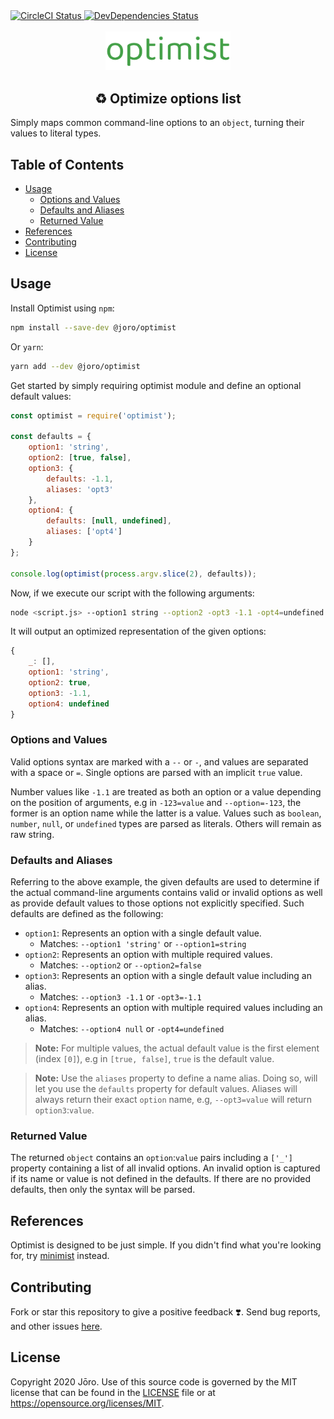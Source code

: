<div>
    <a href="https://circleci.com/gh/AmatsuyuKun/Optimist">
        <img src="https://circleci.com/gh/AmatsuyuKun/Optimist.svg?style=shield" alt="CircleCI Status"/>
    </a>
    <a href="https://david-dm.org/AmatsuyuKun/Optimist?type=dev">
        <img src="https://david-dm.org/AmatsuyuKun/Optimist/dev-status.svg" alt="DevDependencies Status"/>
    </a>
</div>

<br>

<div align="center">
    <img src="media/optimist.png" alt="Optimist" width="200px"/>
</div>

<h2 align="center">♻️ Optimize options list</h2>

Simply maps common command-line options to an `object`, turning their values to literal types.

## Table of Contents

- [Usage](#usage)
    - [Options and Values](#options-and-values)
    - [Defaults and Aliases](#defaults-and-aliases)
    - [Returned Value](#returned-value)
- [References](#references)
- [Contributing](#contributing)
- [License](#license)

## Usage

Install Optimist using `npm`:

```bash
npm install --save-dev @joro/optimist
```

Or `yarn`:

```bash
yarn add --dev @joro/optimist
```

Get started by simply requiring optimist module and define an optional default values:

```javascript
const optimist = require('optimist');

const defaults = {
    option1: 'string',
    option2: [true, false],
    option3: {
        defaults: -1.1,
        aliases: 'opt3'
    },
    option4: {
        defaults: [null, undefined],
        aliases: ['opt4']
    }
};

console.log(optimist(process.argv.slice(2), defaults));
```

Now, if we execute our script with the following arguments:

```bash
node <script.js> --option1 string --option2 -opt3 -1.1 -opt4=undefined
```

It will output an optimized representation of the given options:

```javascript
{
    _: [],
    option1: 'string',
    option2: true,
    option3: -1.1,
    option4: undefined
}
```

### Options and Values

Valid options syntax are marked with a `--` or `-`, and values are separated with a space or `=`. Single options are parsed with an implicit `true` value.

Number values like `-1.1` are treated as both an option or a value depending on the position of arguments, e.g in `-123=value` and `--option=-123`, the former is an option name while the latter is a value. Values such as `boolean`, `number`, `null`, or `undefined` types are parsed as literals. Others will remain as raw string.

### Defaults and Aliases

Referring to the above example, the given defaults are used to determine if the actual command-line arguments contains valid or invalid options as well as provide default values to those options not explicitly specified. Such defaults are defined as the following:

- `option1`: Represents an option with a single default value.
    - Matches: `--option1 'string'` or `--option1=string`
- `option2`: Represents an option with multiple required values.
    - Matches: `--option2` or `--option2=false`
- `option3`: Represents an option with a single default value including an alias.
    - Matches: `--option3 -1.1` or `-opt3=-1.1`
- `option4`: Represents an option with multiple required values including an alias.
    - Matches: `--option4 null` or `-opt4=undefined`

> **Note:** For multiple values, the actual default value is the first element (index `[0]`), e.g in `[true, false]`, `true` is the default value.

> **Note:** Use the `aliases` property to define a name alias. Doing so, will let you use the `defaults` property for default values. Aliases will always return their exact `option` name, e.g, `--opt3=value` will return `option3`:`value`.

### Returned Value

The returned `object` contains an `option`:`value` pairs including a `['_']` property containing a list of all invalid options. An invalid option is captured if its name or value is not defined in the defaults. If there are no provided defaults, then only the syntax will be parsed.

## References

Optimist is designed to be just simple. If you didn't find what you're looking for, try [minimist](https://www.npmjs.com/package/minimist) instead.

## Contributing

Fork or star this repository to give a positive feedback :heavy_heart_exclamation:. Send bug reports, and other issues [here](https://github.com/AmatsuyuKun/Optimist/issues).

## License

Copyright 2020 Jōro. Use of this source code is governed by the MIT license that can be found in the [LICENSE](LICENSE) file or at https://opensource.org/licenses/MIT.
